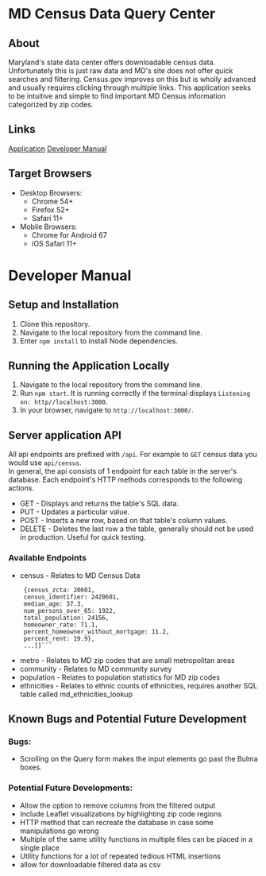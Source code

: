 # MD Census Data Query Center

## About
Maryland's state data center offers downloadable census data. Unfortunately this is just raw data and MD's site does not offer quick searches and filtering. Census.gov improves on this but is wholly advanced and usually requires clicking through multiple links. This application seeks to be intuitive and simple to find important MD Census information
categorized by zip codes.

## Links
[Application](https://whispering-crag-98583.herokuapp.com/)
[Developer Manual](https://github.com/noncomplex/Group5-Final-INST377FALL2021#developer-manual)

## Target Browsers
* Desktop Browsers:
  * Chrome 54+
  * Firefox 52+
  * Safari 11+
* Mobile Browsers:
  * Chrome for Android 67
  * iOS Safari 11+

# Developer Manual
## Setup and Installation
1. Clone this repository.
2. Navigate to the local repository from the command line.
3. Enter ```npm install``` to install Node dependencies.

## Running the Application Locally
1. Navigate to the local repository from the command line.
2. Run ```npm start```. It is running correctly if the terminal displays `Listening on: http//localhost:3000`.
3. In your browser, navigate to ```http://localhost:3000/```.


## Server application API
All api endpoints are prefixed with `/api`. For example to `GET` census data you would use `api/census`.\
In general, the api consists of 1 endpoint for each table in the server's database. Each endpoint's HTTP methods corresponds to the following
actions.
* GET - Displays and returns the table's SQL data.
* PUT - Updates a particular value.
* POST - Inserts a new row, based on that table's column values.
* DELETE - Deletes the last row a the table, generally should not be used in production. Useful for quick testing.

### Available Endpoints
* census - Relates to MD Census Data
  ```[[
   {census_zcta: 20601,
   census_identifier: 2420601,
   median_age: 37.3,
   num_persons_over_65: 1922,
   total_population: 24156,
   homeowner_rate: 71.1,
   percent_homeowner_without_mortgage: 11.2,
   percent_rent: 19.9}, 
   ...]]```
* metro - Relates to MD zip codes that are small metropolitan areas
* community - Relates to MD community survey
* population - Relates to population statistics for MD zip codes 
* ethnicities - Relates to ethnic counts of ethnicities, requires another SQL table called md_ethnicities_lookup
## Known Bugs and Potential Future Development
### Bugs:
- Scrolling on the Query form makes the input elements go past the Bulma boxes.

### Potential Future Developments: 
- Allow the option to remove columns from the filtered output
- Include Leaflet visualizations by highlighting zip code regions
- HTTP method that can recreate the database in case some manipulations go wrong
- Multiple of the same utility functions in multiple files can be placed in a single place
- Utility functions for a lot of repeated tedious HTML insertions
- allow for downloadable filtered data as csv
